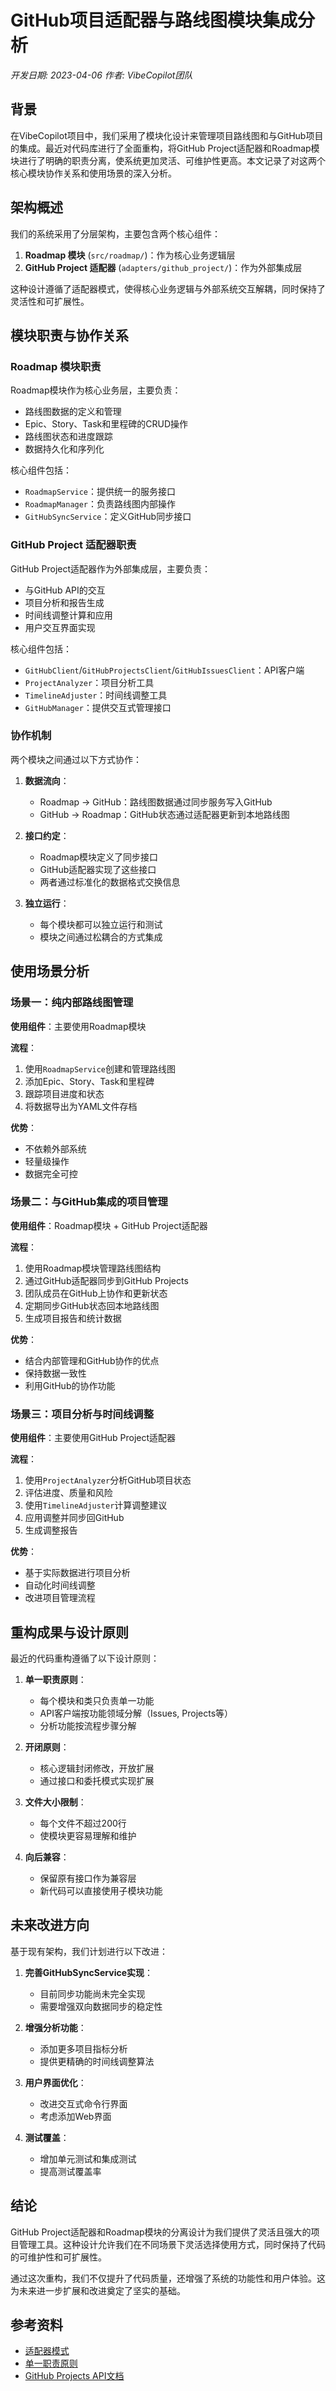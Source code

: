# GitHub项目适配器与路线图模块集成分析

*开发日期: 2023-04-06*
*作者: VibeCopilot团队*

## 背景

在VibeCopilot项目中，我们采用了模块化设计来管理项目路线图和与GitHub项目的集成。最近对代码库进行了全面重构，将GitHub Project适配器和Roadmap模块进行了明确的职责分离，使系统更加灵活、可维护性更高。本文记录了对这两个核心模块协作关系和使用场景的深入分析。

## 架构概述

我们的系统采用了分层架构，主要包含两个核心组件：

1. **Roadmap 模块** (`src/roadmap/`)：作为核心业务逻辑层
2. **GitHub Project 适配器** (`adapters/github_project/`)：作为外部集成层

这种设计遵循了适配器模式，使得核心业务逻辑与外部系统交互解耦，同时保持了灵活性和可扩展性。

## 模块职责与协作关系

### Roadmap 模块职责

Roadmap模块作为核心业务层，主要负责：

- 路线图数据的定义和管理
- Epic、Story、Task和里程碑的CRUD操作
- 路线图状态和进度跟踪
- 数据持久化和序列化

核心组件包括：

- `RoadmapService`：提供统一的服务接口
- `RoadmapManager`：负责路线图内部操作
- `GitHubSyncService`：定义GitHub同步接口

### GitHub Project 适配器职责

GitHub Project适配器作为外部集成层，主要负责：

- 与GitHub API的交互
- 项目分析和报告生成
- 时间线调整计算和应用
- 用户交互界面实现

核心组件包括：

- `GitHubClient`/`GitHubProjectsClient`/`GitHubIssuesClient`：API客户端
- `ProjectAnalyzer`：项目分析工具
- `TimelineAdjuster`：时间线调整工具
- `GitHubManager`：提供交互式管理接口

### 协作机制

两个模块之间通过以下方式协作：

1. **数据流向**：
   - Roadmap → GitHub：路线图数据通过同步服务写入GitHub
   - GitHub → Roadmap：GitHub状态通过适配器更新到本地路线图

2. **接口约定**：
   - Roadmap模块定义了同步接口
   - GitHub适配器实现了这些接口
   - 两者通过标准化的数据格式交换信息

3. **独立运行**：
   - 每个模块都可以独立运行和测试
   - 模块之间通过松耦合的方式集成

## 使用场景分析

### 场景一：纯内部路线图管理

**使用组件**：主要使用Roadmap模块

**流程**：

1. 使用`RoadmapService`创建和管理路线图
2. 添加Epic、Story、Task和里程碑
3. 跟踪项目进度和状态
4. 将数据导出为YAML文件存档

**优势**：

- 不依赖外部系统
- 轻量级操作
- 数据完全可控

### 场景二：与GitHub集成的项目管理

**使用组件**：Roadmap模块 + GitHub Project适配器

**流程**：

1. 使用Roadmap模块管理路线图结构
2. 通过GitHub适配器同步到GitHub Projects
3. 团队成员在GitHub上协作和更新状态
4. 定期同步GitHub状态回本地路线图
5. 生成项目报告和统计数据

**优势**：

- 结合内部管理和GitHub协作的优点
- 保持数据一致性
- 利用GitHub的协作功能

### 场景三：项目分析与时间线调整

**使用组件**：主要使用GitHub Project适配器

**流程**：

1. 使用`ProjectAnalyzer`分析GitHub项目状态
2. 评估进度、质量和风险
3. 使用`TimelineAdjuster`计算调整建议
4. 应用调整并同步回GitHub
5. 生成调整报告

**优势**：

- 基于实际数据进行项目分析
- 自动化时间线调整
- 改进项目管理流程

## 重构成果与设计原则

最近的代码重构遵循了以下设计原则：

1. **单一职责原则**：
   - 每个模块和类只负责单一功能
   - API客户端按功能领域分解（Issues, Projects等）
   - 分析功能按流程步骤分解

2. **开闭原则**：
   - 核心逻辑封闭修改，开放扩展
   - 通过接口和委托模式实现扩展

3. **文件大小限制**：
   - 每个文件不超过200行
   - 使模块更容易理解和维护

4. **向后兼容**：
   - 保留原有接口作为兼容层
   - 新代码可以直接使用子模块功能

## 未来改进方向

基于现有架构，我们计划进行以下改进：

1. **完善GitHubSyncService实现**：
   - 目前同步功能尚未完全实现
   - 需要增强双向数据同步的稳定性

2. **增强分析功能**：
   - 添加更多项目指标分析
   - 提供更精确的时间线调整算法

3. **用户界面优化**：
   - 改进交互式命令行界面
   - 考虑添加Web界面

4. **测试覆盖**：
   - 增加单元测试和集成测试
   - 提高测试覆盖率

## 结论

GitHub Project适配器和Roadmap模块的分离设计为我们提供了灵活且强大的项目管理工具。这种设计允许我们在不同场景下灵活选择使用方式，同时保持了代码的可维护性和可扩展性。

通过这次重构，我们不仅提升了代码质量，还增强了系统的功能性和用户体验。这为未来进一步扩展和改进奠定了坚实的基础。

## 参考资料

- [适配器模式](https://refactoring.guru/design-patterns/adapter)
- [单一职责原则](https://en.wikipedia.org/wiki/Single-responsibility_principle)
- [GitHub Projects API文档](https://docs.github.com/en/rest/reference/projects)
